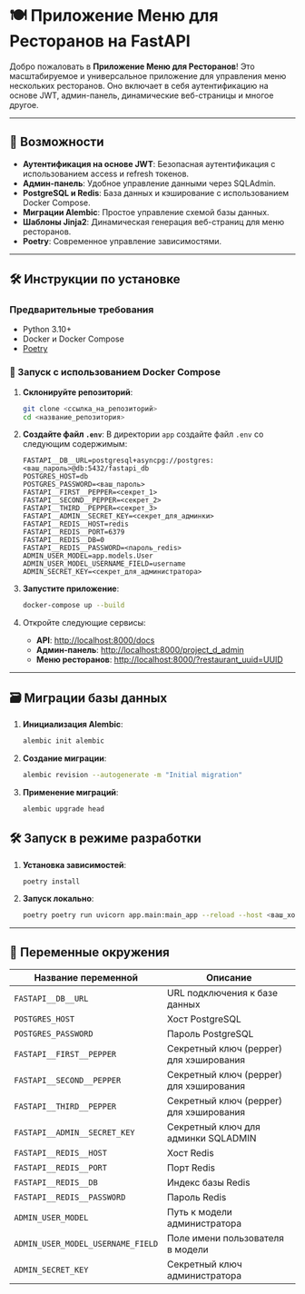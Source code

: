 # 🍽️ Приложение Меню для Ресторанов на FastAPI

Добро пожаловать в **Приложение Меню для Ресторанов**! Это масштабируемое и универсальное приложение для управления меню нескольких ресторанов. Оно включает в себя аутентификацию на основе JWT, админ-панель, динамические веб-страницы и многое другое.

---

## 🚀 Возможности

- **Аутентификация на основе JWT**: Безопасная аутентификация с использованием access и refresh токенов.
- **Админ-панель**: Удобное управление данными через SQLAdmin.
- **PostgreSQL и Redis**: База данных и кэширование с использованием Docker Compose.
- **Миграции Alembic**: Простое управление схемой базы данных.
- **Шаблоны Jinja2**: Динамическая генерация веб-страниц для меню ресторанов.
- **Poetry**: Современное управление зависимостями.

---

## 🛠️ Инструкции по установке
### Предварительные требования
- Python 3.10+
- Docker и Docker Compose
- [Poetry](https://python-poetry.org/)

### 🐳 Запуск с использованием Docker Compose

1. **Склонируйте репозиторий**:
    ```bash
    git clone <ссылка_на_репозиторий>
    cd <название_репозитория>
    ```

2. **Создайте файл `.env`**:
   В директории `app` создайте файл `.env` со следующим содержимым:
    ```env
    FASTAPI__DB__URL=postgresql+asyncpg://postgres:<ваш_пароль>@db:5432/fastapi_db
    POSTGRES_HOST=db
    POSTGRES_PASSWORD=<ваш_пароль>
    FASTAPI__FIRST__PEPPER=<секрет_1>
    FASTAPI__SECOND__PEPPER=<секрет_2>
    FASTAPI__THIRD__PEPPER=<секрет_3>
    FASTAPI__ADMIN__SECRET_KEY=<секрет_для_админки>
    FASTAPI__REDIS__HOST=redis
    FASTAPI__REDIS__PORT=6379
    FASTAPI__REDIS__DB=0
    FASTAPI__REDIS__PASSWORD=<пароль_redis>
    ADMIN_USER_MODEL=app.models.User
    ADMIN_USER_MODEL_USERNAME_FIELD=username
    ADMIN_SECRET_KEY=<секрет_для_администратора>
    ```

3. **Запустите приложение**:
    ```bash
    docker-compose up --build
    ```

4. Откройте следующие сервисы:
    - **API**: [http://localhost:8000/docs](http://localhost:8000/docs)
    - **Админ-панель**: [http://localhost:8000/project_d_admin](http://localhost:8000/project_d_admin)
    - **Меню ресторанов**: [http://localhost:8000/?restaurant_uuid=UUID]()
---

## 🗃️ Миграции базы данных

1. **Инициализация Alembic**:
    ```bash
    alembic init alembic
    ```

2. **Создание миграции**:
    ```bash
    alembic revision --autogenerate -m "Initial migration"
    ```

3. **Применение миграций**:
    ```bash
    alembic upgrade head
    ```

## 🛠️ Запуск в режиме разработки

1. **Установка зависимостей**:
    ```bash
    poetry install
    ```
2. **Запуск локально**:
    ```bash
    poetry poetry run uvicorn app.main:main_app --reload --host <ваш_хост> --port <ваш_порт>
    ```
---

## 🔧 Переменные окружения

| Название переменной              | Описание                                |
|----------------------------------|-----------------------------------------|
| `FASTAPI__DB__URL`               | URL подключения к базе данных           |
| `POSTGRES_HOST`                  | Хост PostgreSQL                         |
| `POSTGRES_PASSWORD`              | Пароль PostgreSQL                       |
| `FASTAPI__FIRST__PEPPER`         | Секретный ключ (pepper) для хэширования |
| `FASTAPI__SECOND__PEPPER`        | Секретный ключ (pepper) для хэширования |
| `FASTAPI__THIRD__PEPPER`         | Секретный ключ (pepper) для хэширования |
| `FASTAPI__ADMIN__SECRET_KEY`     | Секретный ключ для админки SQLADMIN     |
| `FASTAPI__REDIS__HOST`           | Хост Redis                              |
| `FASTAPI__REDIS__PORT`           | Порт Redis                              |
| `FASTAPI__REDIS__DB`             | Индекс базы Redis                       |
| `FASTAPI__REDIS__PASSWORD`       | Пароль Redis                            |
| `ADMIN_USER_MODEL`               | Путь к модели администратора            |
| `ADMIN_USER_MODEL_USERNAME_FIELD`| Поле имени пользователя в модели        |
| `ADMIN_SECRET_KEY`               | Секретный ключ администратора           |
